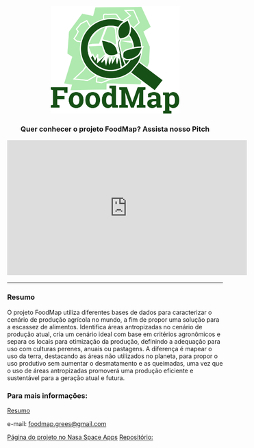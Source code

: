 <html>
  <head>
    <style>
      .object-center {
        text-align: center;
      }
    </style>
  </head>
  <body>
    <div class="object-center"> <!-- Block parent element -->
        <img src="FoodMap.png" alt="FoodMap" width="300" height="250">
        <h3> Quer conhecer o projeto FoodMap? Assista nosso Pitch </h3>
        <iframe width="560" height="315" src="https://www.youtube.com/watch?v=9Hh9YAS3nlI" frameborder="0" allow="accelerometer; autoplay; clipboard-write; encrypted-media; gyroscope; picture-in-picture" allowfullscreen></iframe>
    </div>
  </body>
</html>

---


### Resumo
O projeto FoodMap utiliza diferentes bases de dados para caracterizar o cenário de produção agrícola no mundo, a fim de propor uma solução para a escassez de alimentos. Identifica áreas antropizadas no cenário de produção atual, cria um cenário ideal com base em critérios agronômicos e separa os locais para otimização da produção, definindo a adequação para uso com culturas perenes, anuais ou pastagens. A diferença é mapear o uso da terra, destacando as áreas não utilizados no planeta, para propor o uso produtivo sem aumentar o desmatamento e as queimadas, uma vez que o uso de áreas antropizadas promoverá uma produção eficiente e sustentável para a geração atual e futura.

### Para mais informações:
[Resumo](Resumo.md)

e-mail: foodmap.grees@gmail.com 
    
[Página do projeto no Nasa Space Apps](https://2020.spaceappschallenge.org/challenges/sustain/sustaining-our-planet-future-generations/teams/grees-1/project)
[Repositório:](https://github.com/foodmap-grees)








<!--
**foodmap-grees/foodmap-grees** is a ✨ _special_ ✨ repository because its `README.md` (this file) appears on your GitHub profile.

Here are some ideas to get you started:

- 🔭 I’m currently working on ...
- 🌱 I’m currently learning ...
- 👯 I’m looking to collaborate on ...
- 🤔 I’m looking for help with ...
- 💬 Ask me about ...
- 📫 How to reach me: ...
- 😄 Pronouns: ...
- ⚡ Fun fact: ...
-->

